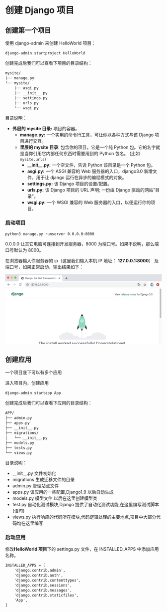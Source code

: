 # 创建 Django 项目

## 创建第一个项目

使用 django-admin 来创建 HelloWorld 项目：

```
django-admin startproject HelloWorld
```

创建完成后我们可以查看下项目的目录结构：

```
mysite/
├── manage.py
└── mysite/
    ├── asgi.py
    ├── __init__.py
    ├── settings.py
    ├── urls.py
    └── wsgi.py
```

目录说明：

- **外层的 mysite 目录:** 项目的容器。
  - **manage.py:** 一个实用的命令行工具，可让你以各种方式与该 Django 项目进行交互。
  - **里层的 mysite 目录**: 包含你的项目，它是一个纯 Python 包。它的名字就是当你引用它内部任何东西时需要用到的 Python 包名。 (比如 `mysite.urls`)
    - **\_\_init\_\_.py:** 一个空文件，告诉 Python 该目录是一个 Python 包。
    - **asgi.py:** 一个 ASGI 兼容的 Web 服务器的入口，django3.0 新增文件，用于让 django 运行在异步的编程模式的对象。
    - **settings.py:** 该 Django 项目的设置/配置。
    - **urls.py:** 该 Django 项目的 URL 声明; 一份由 Django 驱动的网站"目录"。
    - **wsgi.py:** 一个 WSGI 兼容的 Web 服务器的入口，以便运行你的项目。

### 启动项目

```
python3 manage.py runserver 0.0.0.0:8000
```

0.0.0.0 让其它电脑可连接到开发服务器，8000 为端口号。如果不说明，那么端口号默认为 8000。

在浏览器输入你服务器的 ip（这里我们输入本机 IP 地址： **127.0.0.1:8000**） 及端口号，如果正常启动，输出结果如下：

![img](1%E5%88%9B%E5%BB%BADjango%E9%A1%B9%E7%9B%AE.assets/225A52EA-25EF-4BF1-AA5A-B91490CBF26D.jpg)

## 创建应用

一个项目底下可以有多个应用

进入项目内，创建应用

```
django-admin startapp App
```

创建完成后我们可以查看下应用的目录结构：

```
APP/
├── admin.py
├── apps.py
├── __init__.py
├── migrations/
│   └── __init__.py
├── models.py
├── tests.py
└── views.py

```

目录说明：

- \_\_init\_\_.py 文件初始化
- migrations 生成迁移文件的目录
- admin.py 管理站点文件
- apps.py 该应用的一些配置,Django1.9 以后自动生成
- models.py 模型文件 以后在这里创建模型类
- test.py 自动化测试模块,Django 提供了自动化测试功能,在这里编写测试脚本(语句)
- views.py 执行响应的代码所在模块,代码逻辑处理的主要地点,项目中大部分代码均在这里编写

### 启动应用

修改**HelloWorld 项目**下的 settings.py 文件，在 INSTALLED_APPS 中添加应用名称。

```
INSTALLED_APPS = [
    'django.contrib.admin',
    'django.contrib.auth',
    'django.contrib.contenttypes',
    'django.contrib.sessions',
    'django.contrib.messages',
    'django.contrib.staticfiles',
    'App',
]
```
